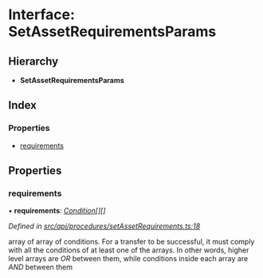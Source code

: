 # Interface: SetAssetRequirementsParams

## Hierarchy

* **SetAssetRequirementsParams**

## Index

### Properties

* [requirements](setassetrequirementsparams.md#requirements)

## Properties

###  requirements

• **requirements**: *[Condition](../globals.md#condition)[][]*

*Defined in [src/api/procedures/setAssetRequirements.ts:18](https://github.com/PolymathNetwork/polymesh-sdk/blob/7362b318/src/api/procedures/setAssetRequirements.ts#L18)*

array of array of conditions. For a transfer to be successful, it must comply with all the conditions of at least one of the arrays. In other words, higher level arrays are *OR* between them,
while conditions inside each array are *AND* between them
